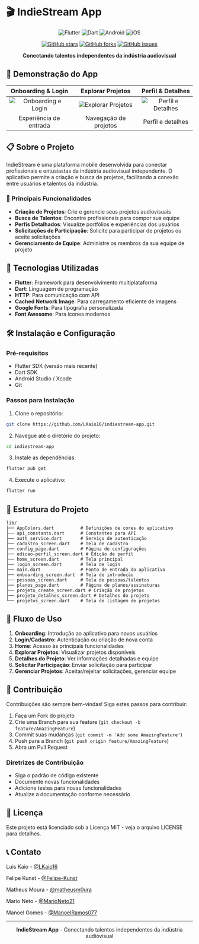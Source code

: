 # 🎬 IndieStream App

<div align="center">
  
![Flutter](https://img.shields.io/badge/Flutter-02569B?style=for-the-badge&logo=flutter&logoColor=white)
![Dart](https://img.shields.io/badge/Dart-0175C2?style=for-the-badge&logo=dart&logoColor=white)
![Android](https://img.shields.io/badge/Android-3DDC84?style=for-the-badge&logo=android&logoColor=white)
![iOS](https://img.shields.io/badge/iOS-000000?style=for-the-badge&logo=ios&logoColor=white)

[![GitHub stars](https://img.shields.io/github/stars/LKaio16/indiestream-app?style=social)](https://github.com/LKaio16/indiestream-app/stargazers)
[![GitHub forks](https://img.shields.io/github/forks/LKaio16/indiestream-app?style=social)](https://github.com/LKaio16/indiestream-app/network/members)
[![GitHub issues](https://img.shields.io/github/issues/LKaio16/indiestream-app)](https://github.com/LKaio16/indiestream-app/issues)

**Conectando talentos independentes da indústria audiovisual**

</div>

## 📱 Demonstração do App

<div align="center">
  
| Onboarding & Login | Explorar Projetos | Perfil & Detalhes |
|:---:|:---:|:---:|
| ![Onboarding e Login](https://github.com/LKaio16/indiestream-app/blob/master/assets/demo1.gif) | ![Explorar Projetos](https://github.com/LKaio16/indiestream-app/blob/master/assets/demo3.gif) | ![Perfil e Detalhes](https://github.com/LKaio16/indiestream-app/blob/master/assets/demo2.gif) |
| Experiência de entrada | Navegação de projetos | Perfil e detalhes |

</div>

## 📋 Sobre o Projeto

IndieStream é uma plataforma mobile desenvolvida para conectar profissionais e entusiastas da indústria audiovisual independente. O aplicativo permite a criação e busca de projetos, facilitando a conexão entre usuários e talentos da indústria.

### 🌟 Principais Funcionalidades

- **Criação de Projetos**: Crie e gerencie seus projetos audiovisuais
- **Busca de Talentos**: Encontre profissionais para compor sua equipe
- **Perfis Detalhados**: Visualize portfólios e experiências dos usuários
- **Solicitações de Participação**: Solicite para participar de projetos ou aceite solicitações
- **Gerenciamento de Equipe**: Administre os membros da sua equipe de projeto

## 🚀 Tecnologias Utilizadas

- **Flutter**: Framework para desenvolvimento multiplataforma
- **Dart**: Linguagem de programação
- **HTTP**: Para comunicação com API
- **Cached Network Image**: Para carregamento eficiente de imagens
- **Google Fonts**: Para tipografia personalizada
- **Font Awesome**: Para ícones modernos

## 🛠️ Instalação e Configuração

### Pré-requisitos

- Flutter SDK (versão mais recente)
- Dart SDK
- Android Studio / Xcode
- Git

### Passos para Instalação

1. Clone o repositório:
```bash
git clone https://github.com/LKaio16/indiestream-app.git
```

2. Navegue até o diretório do projeto:
```bash
cd indiestream-app
```

3. Instale as dependências:
```bash
flutter pub get
```

4. Execute o aplicativo:
```bash
flutter run
```

## 📱 Estrutura do Projeto

```
lib/
├── AppColors.dart          # Definições de cores do aplicativo
├── api_constants.dart      # Constantes para API
├── auth_service.dart       # Serviço de autenticação
├── cadastro_screen.dart    # Tela de cadastro
├── config_page.dart        # Página de configurações
├── edicao-perfil_screen.dart # Edição de perfil
├── home_screen.dart        # Tela principal
├── login_screen.dart       # Tela de login
├── main.dart               # Ponto de entrada do aplicativo
├── onboarding_screen.dart  # Tela de introdução
├── pessoas_screen.dart     # Tela de pessoas/talentos
├── planos_page.dart        # Página de planos/assinaturas
├── projeto_create_screen.dart # Criação de projetos
├── projeto_detalhes_screen.dart # Detalhes do projeto
└── projetos_screen.dart    # Tela de listagem de projetos
```

## 🔄 Fluxo de Uso

1. **Onboarding**: Introdução ao aplicativo para novos usuários
2. **Login/Cadastro**: Autenticação ou criação de nova conta
3. **Home**: Acesso às principais funcionalidades
4. **Explorar Projetos**: Visualizar projetos disponíveis
5. **Detalhes do Projeto**: Ver informações detalhadas e equipe
6. **Solicitar Participação**: Enviar solicitação para participar
7. **Gerenciar Projetos**: Aceitar/rejeitar solicitações, gerenciar equipe

## 👥 Contribuição

Contribuições são sempre bem-vindas! Siga estes passos para contribuir:

1. Faça um Fork do projeto
2. Crie uma Branch para sua feature (`git checkout -b feature/AmazingFeature`)
3. Commit suas mudanças (`git commit -m 'Add some AmazingFeature'`)
4. Push para a Branch (`git push origin feature/AmazingFeature`)
5. Abra um Pull Request

### Diretrizes de Contribuição

- Siga o padrão de código existente
- Documente novas funcionalidades
- Adicione testes para novas funcionalidades
- Atualize a documentação conforme necessário

## 📄 Licença

Este projeto está licenciado sob a Licença MIT - veja o arquivo LICENSE para detalhes.

## 📞 Contato

Luis Kaio - [@LKaio16](https://github.com/LKaio16)

Felipe Kunst - [@Felipe-Kunst](https://github.com/Felipe-Kunst)

Matheus Moura - [@matheusm0ura](https://github.com/matheusm0ura)

Mario Neto - [@MarioNeto21](https://github.com/MarioNeto21)

Manoel Gomes - [@ManoelRamos077](https://github.com/ManoelRamos077)

---

<div align="center">
  
**IndieStream App** - Conectando talentos independentes da indústria audiovisual

</div>
